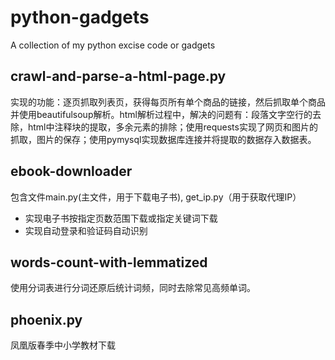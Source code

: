 # python-gadgets

A collection of my python excise code or gadgets

## crawl-and-parse-a-html-page.py

实现的功能：逐页抓取列表页，获得每页所有单个商品的链接，然后抓取单个商品并使用beautifulsoup解析。html解析过程中，解决的问题有：段落文字空行的去除，html中注释块的提取，多余元素的排除；使用requests实现了网页和图片的抓取，图片的保存；使用pymysql实现数据库连接并将提取的数据存入数据表。

## ebook-downloader
包含文件main.py(主文件，用于下载电子书), get_ip.py（用于获取代理IP）
* 实现电子书按指定页数范围下载或指定关键词下载
* 实现自动登录和验证码自动识别

## words-count-with-lemmatized
使用分词表进行分词还原后统计词频，同时去除常见高频单词。

## phoenix.py
凤凰版春季中小学教材下载
